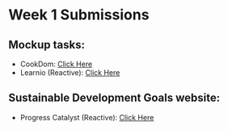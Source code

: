 # Week 1 Submissions

## Mockup tasks:

- CookDom: [Click Here](https://tejasag-cookdom.netlify.app)
- Learnio (Reactive): [Click Here](https://tejasag-learnio.netlify.app)


## Sustainable Development Goals website:

- Progress Catalyst (Reactive): [Click Here]()
